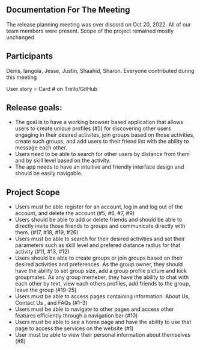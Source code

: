 ## Documentation For The Meeting
The release planning meeting was over discord on Oct 20, 2022. All of our team members were present. Scope of the project remained mostly unchanged
## Participants 
Denis, Iangola, Jesse, Justin, Shaahid, Sharon. Everyone contributed during this meeting

User story = Card # on Trello/GitHub

## Release goals:
* The goal is to have a working browser based application that allows users to create unique profiles (#5) for discovering other users engaging in their desired activites, join groups based on those activities, create such groups, and add users to their friend list with the ability to message each other. 
* Users need to be able to search for other users by distance from them and by skill level based on the activity. 
* The app needs to have an intuitive and friendly interface design and should be easily navigable.

## Project Scope
* Users must be able register for an account, log in and log out of the account, and delete the account (#5, #6, #7, #9)
* Users should be able to add or delete friends and should be able to directly invite those friends to groups and communicate directly with them. 
(#17, #18, #19, #26)
* Users must be able to search for their desired activities and set their parameters such as skill level and prefered distance radius for that activity 
(#11, #13, #12)
* Users should be able to create groups or join groups based on their desired activities and preferences. As the group owner, they should have the ability to set group size, add a group profile picture and kick groupmates. As any group memeber, they have the ability to chat with each other by text, view each others profiles, add friends to the group, leave the group (#19-25)
* Users must be able to access pages containing information: About Us, Contact Us , and FAQs (#1-3) 
* Users must be able to navigate to other pages and access other features efficiently through a navigation bar (#10)
* Users must be able to see a home page and have the ability to use that page to access the services on the website (#1) 
* User must be able to view their personal information about themselves (#8)
